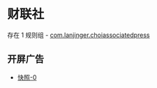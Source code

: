 # 财联社

存在 1 规则组 - [com.lanjinger.choiassociatedpress](/src/apps/com.lanjinger.choiassociatedpress.ts)

## 开屏广告

- [快照-0](https://i.gkd.li/import/13627807)
